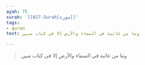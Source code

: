 ```yaml
---
ayah: 75
surah: '[[027-Surah|سورة]]'
tags:
- quran
text: وما من غائبة في السماء والأرض إلا في كتاب مبين

---
```

> وما من غائبة في السماء والأرض إلا في كتاب مبين

